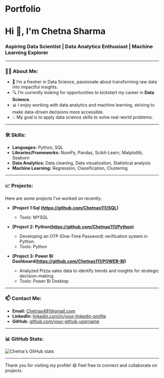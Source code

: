# Portfolio
# Hi 👋, I'm Chetna Sharma

### Aspiring Data Scientist | Data Analytics Enthusiast | Machine Learning Explorer

---

### 👩‍💻 About Me:
- 🌱 I’m a fresher in Data Science, passionate about transforming raw data into impactful insights.
- 🔍 I’m currently looking for opportunities to kickstart my career in **Data Science**.
- 📊 I enjoy working with data analytics and machine learning, striving to make data-driven decisions more accessible.
- 💡 My goal is to apply data science skills to solve real-world problems.

---

### 🛠️ Skills:
- **Languages:** Python, SQL
- **Libraries/Frameworks:** NumPy, Pandas, Scikit-Learn, Matplotlib, Seaborn
- **Data Analytics:** Data cleaning, Data visualization, Statistical analysis
- **Machine Learning:** Regression, Classification, Clustering

---

### 📈 Projects:
Here are some projects I’ve worked on recently:

- **[Project 1:Sql (https://github.com/Chetnas111/SQL)**  
  - Tools: MYSQL

- **[Project 2: Python(https://github.com/Chetnas111/Python)**  
  - Developing an OTP (One-Time Password) verification system in Python.
  - Tools: Python

- **[Project 3: Power BI Dashboard(https://github.com/Chetnas111/POWER-BI)**  
  - Analyzed Pizza sales data to identify trends and insights for strategic decision-making.
  - Tools: Power Bi Desktop

---

### 📫 Contact Me:
- **Email:** Chetnas491@gmail.com
- **LinkedIn:** [linkedin.com/in/your-linkedin-profile](http://www.linkedin.com/in/chetna-sharma-a28126280)
- **GitHub:** [github.com/your-github-username](https://github.com/Chetnas111)

---

### 📊 GitHub Stats:
![Chetna's GitHub stats](https://github-readme-stats.vercel.app/api?username=your-github-username&show_icons=true&theme=radical)

---

Thank you for visiting my profile! 😄 Feel free to connect and collaborate on projects.

